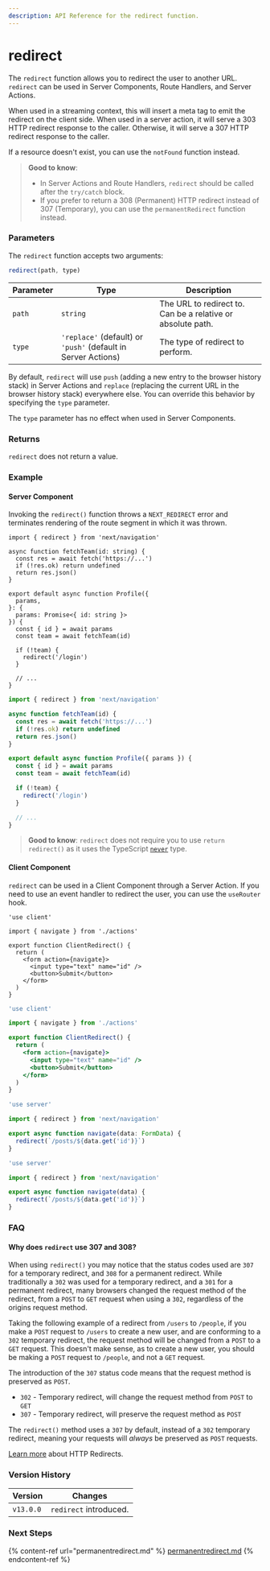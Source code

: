 ```yaml
---
description: API Reference for the redirect function.
---
```


# redirect

The `redirect` function allows you to redirect the user to another URL. `redirect` can be used in Server Components, Route Handlers, and Server Actions.

When used in a streaming context, this will insert a meta tag to emit the redirect on the client side. When used in a server action, it will serve a 303 HTTP redirect response to the caller. Otherwise, it will serve a 307 HTTP redirect response to the caller.

If a resource doesn't exist, you can use the `notFound` function instead.

> **Good to know**:
>
> * In Server Actions and Route Handlers, `redirect` should be called after the `try/catch` block.
> * If you prefer to return a 308 (Permanent) HTTP redirect instead of 307 (Temporary), you can use the `permanentRedirect` function instead.

### Parameters

The `redirect` function accepts two arguments:

```js
redirect(path, type)
```

| Parameter | Type                                                          | Description                                                 |
| --------- | ------------------------------------------------------------- | ----------------------------------------------------------- |
| `path`    | `string`                                                      | The URL to redirect to. Can be a relative or absolute path. |
| `type`    | `'replace'` (default) or `'push'` (default in Server Actions) | The type of redirect to perform.                            |

By default, `redirect` will use `push` (adding a new entry to the browser history stack) in Server Actions and `replace` (replacing the current URL in the browser history stack) everywhere else. You can override this behavior by specifying the `type` parameter.

The `type` parameter has no effect when used in Server Components.

### Returns

`redirect` does not return a value.

### Example

#### Server Component

Invoking the `redirect()` function throws a `NEXT_REDIRECT` error and terminates rendering of the route segment in which it was thrown.

```tsx
import { redirect } from 'next/navigation'

async function fetchTeam(id: string) {
  const res = await fetch('https://...')
  if (!res.ok) return undefined
  return res.json()
}

export default async function Profile({
  params,
}: {
  params: Promise<{ id: string }>
}) {
  const { id } = await params
  const team = await fetchTeam(id)

  if (!team) {
    redirect('/login')
  }

  // ...
}
```

```jsx
import { redirect } from 'next/navigation'

async function fetchTeam(id) {
  const res = await fetch('https://...')
  if (!res.ok) return undefined
  return res.json()
}

export default async function Profile({ params }) {
  const { id } = await params
  const team = await fetchTeam(id)

  if (!team) {
    redirect('/login')
  }

  // ...
}
```

> **Good to know**: `redirect` does not require you to use `return redirect()` as it uses the TypeScript [`never`](https://www.typescriptlang.org/docs/handbook/2/functions.html#never) type.

#### Client Component

`redirect` can be used in a Client Component through a Server Action. If you need to use an event handler to redirect the user, you can use the `useRouter` hook.

```tsx
'use client'

import { navigate } from './actions'

export function ClientRedirect() {
  return (
    <form action={navigate}>
      <input type="text" name="id" />
      <button>Submit</button>
    </form>
  )
}
```

```jsx
'use client'

import { navigate } from './actions'

export function ClientRedirect() {
  return (
    <form action={navigate}>
      <input type="text" name="id" />
      <button>Submit</button>
    </form>
  )
}
```

```ts
'use server'

import { redirect } from 'next/navigation'

export async function navigate(data: FormData) {
  redirect(`/posts/${data.get('id')}`)
}
```

```js
'use server'

import { redirect } from 'next/navigation'

export async function navigate(data) {
  redirect(`/posts/${data.get('id')}`)
}
```

### FAQ

#### Why does `redirect` use 307 and 308?

When using `redirect()` you may notice that the status codes used are `307` for a temporary redirect, and `308` for a permanent redirect. While traditionally a `302` was used for a temporary redirect, and a `301` for a permanent redirect, many browsers changed the request method of the redirect, from a `POST` to `GET` request when using a `302`, regardless of the origins request method.

Taking the following example of a redirect from `/users` to `/people`, if you make a `POST` request to `/users` to create a new user, and are conforming to a `302` temporary redirect, the request method will be changed from a `POST` to a `GET` request. This doesn't make sense, as to create a new user, you should be making a `POST` request to `/people`, and not a `GET` request.

The introduction of the `307` status code means that the request method is preserved as `POST`.

* `302` - Temporary redirect, will change the request method from `POST` to `GET`
* `307` - Temporary redirect, will preserve the request method as `POST`

The `redirect()` method uses a `307` by default, instead of a `302` temporary redirect, meaning your requests will _always_ be preserved as `POST` requests.

[Learn more](https://developer.mozilla.org/docs/Web/HTTP/Redirections) about HTTP Redirects.

### Version History

| Version   | Changes                |
| --------- | ---------------------- |
| `v13.0.0` | `redirect` introduced. |

### Next Steps <a href="#next-steps" id="next-steps"></a>

{% content-ref url="permanentredirect.md" %}
[permanentredirect.md](permanentredirect.md)
{% endcontent-ref %}


